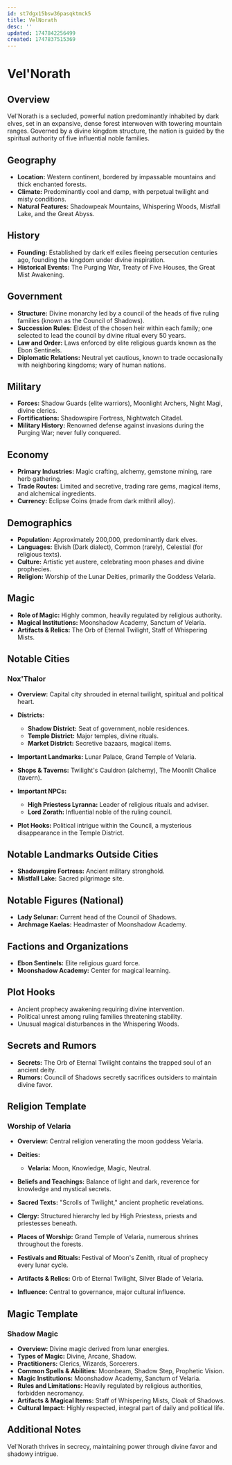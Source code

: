 ```yaml
---
id: st7dgx15bsw36pasqktmck5
title: VelNorath
desc: ''
updated: 1747842256499
created: 1747837515369
---
```

# Vel'Norath

## Overview

Vel'Norath is a secluded, powerful nation predominantly inhabited by dark elves, set in an expansive, dense forest interwoven with towering mountain ranges. Governed by a divine kingdom structure, the nation is guided by the spiritual authority of five influential noble families.

## Geography

* **Location:** Western continent, bordered by impassable mountains and thick enchanted forests.
* **Climate:** Predominantly cool and damp, with perpetual twilight and misty conditions.
* **Natural Features:** Shadowpeak Mountains, Whispering Woods, Mistfall Lake, and the Great Abyss.

## History

* **Founding:** Established by dark elf exiles fleeing persecution centuries ago, founding the kingdom under divine inspiration.
* **Historical Events:** The Purging War, Treaty of Five Houses, the Great Mist Awakening.

## Government

* **Structure:** Divine monarchy led by a council of the heads of five ruling families (known as the Council of Shadows).
* **Succession Rules:** Eldest of the chosen heir within each family; one selected to lead the council by divine ritual every 50 years.
* **Law and Order:** Laws enforced by elite religious guards known as the Ebon Sentinels.
* **Diplomatic Relations:** Neutral yet cautious, known to trade occasionally with neighboring kingdoms; wary of human nations.

## Military

* **Forces:** Shadow Guards (elite warriors), Moonlight Archers, Night Magi, divine clerics.
* **Fortifications:** Shadowspire Fortress, Nightwatch Citadel.
* **Military History:** Renowned defense against invasions during the Purging War; never fully conquered.

## Economy

* **Primary Industries:** Magic crafting, alchemy, gemstone mining, rare herb gathering.
* **Trade Routes:** Limited and secretive, trading rare gems, magical items, and alchemical ingredients.
* **Currency:** Eclipse Coins (made from dark mithril alloy).

## Demographics

* **Population:** Approximately 200,000, predominantly dark elves.
* **Languages:** Elvish (Dark dialect), Common (rarely), Celestial (for religious texts).
* **Culture:** Artistic yet austere, celebrating moon phases and divine prophecies.
* **Religion:** Worship of the Lunar Deities, primarily the Goddess Velaria.

## Magic

* **Role of Magic:** Highly common, heavily regulated by religious authority.
* **Magical Institutions:** Moonshadow Academy, Sanctum of Velaria.
* **Artifacts & Relics:** The Orb of Eternal Twilight, Staff of Whispering Mists.

## Notable Cities

### Nox'Thalor

* **Overview:** Capital city shrouded in eternal twilight, spiritual and political heart.
* **Districts:**

  * **Shadow District:** Seat of government, noble residences.
  * **Temple District:** Major temples, divine rituals.
  * **Market District:** Secretive bazaars, magical items.
* **Important Landmarks:** Lunar Palace, Grand Temple of Velaria.
* **Shops & Taverns:** Twilight's Cauldron (alchemy), The Moonlit Chalice (tavern).
* **Important NPCs:**

  * **High Priestess Lyranna:** Leader of religious rituals and adviser.
  * **Lord Zorath:** Influential noble of the ruling council.
* **Plot Hooks:** Political intrigue within the Council, a mysterious disappearance in the Temple District.

## Notable Landmarks Outside Cities

* **Shadowspire Fortress:** Ancient military stronghold.
* **Mistfall Lake:** Sacred pilgrimage site.

## Notable Figures (National)

* **Lady Selunar:** Current head of the Council of Shadows.
* **Archmage Kaelas:** Headmaster of Moonshadow Academy.

## Factions and Organizations

* **Ebon Sentinels:** Elite religious guard force.
* **Moonshadow Academy:** Center for magical learning.

## Plot Hooks

* Ancient prophecy awakening requiring divine intervention.
* Political unrest among ruling families threatening stability.
* Unusual magical disturbances in the Whispering Woods.

## Secrets and Rumors

* **Secrets:** The Orb of Eternal Twilight contains the trapped soul of an ancient deity.
* **Rumors:** Council of Shadows secretly sacrifices outsiders to maintain divine favor.

## Religion Template

### Worship of Velaria

* **Overview:** Central religion venerating the moon goddess Velaria.
* **Deities:**

  * **Velaria:** Moon, Knowledge, Magic, Neutral.
* **Beliefs and Teachings:** Balance of light and dark, reverence for knowledge and mystical secrets.
* **Sacred Texts:** "Scrolls of Twilight," ancient prophetic revelations.
* **Clergy:** Structured hierarchy led by High Priestess, priests and priestesses beneath.
* **Places of Worship:** Grand Temple of Velaria, numerous shrines throughout the forests.
* **Festivals and Rituals:** Festival of Moon's Zenith, ritual of prophecy every lunar cycle.
* **Artifacts & Relics:** Orb of Eternal Twilight, Silver Blade of Velaria.
* **Influence:** Central to governance, major cultural influence.

## Magic Template

### Shadow Magic

* **Overview:** Divine magic derived from lunar energies.
* **Types of Magic:** Divine, Arcane, Shadow.
* **Practitioners:** Clerics, Wizards, Sorcerers.
* **Common Spells & Abilities:** Moonbeam, Shadow Step, Prophetic Vision.
* **Magic Institutions:** Moonshadow Academy, Sanctum of Velaria.
* **Rules and Limitations:** Heavily regulated by religious authorities, forbidden necromancy.
* **Artifacts & Magical Items:** Staff of Whispering Mists, Cloak of Shadows.
* **Cultural Impact:** Highly respected, integral part of daily and political life.

## Additional Notes

Vel'Norath thrives in secrecy, maintaining power through divine favor and shadowy intrigue.

